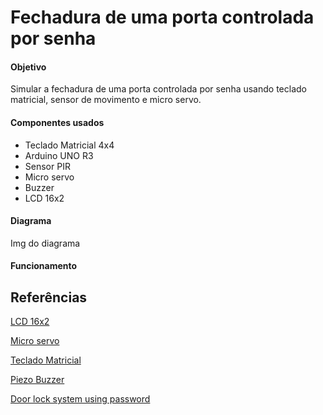 # Fechadura de uma porta controlada por senha

#### Objetivo

Simular a fechadura de uma porta controlada por senha usando teclado matricial, sensor de movimento e micro servo.

#### Componentes usados

- Teclado Matricial 4x4
- Arduino UNO R3
- Sensor PIR
- Micro servo
- Buzzer
- LCD 16x2

#### Diagrama

Img do diagrama

#### Funcionamento







## Referências

[LCD 16x2](https://arduinogetstarted.com/tutorials/arduino-lcd)

[Micro servo](https://arduinogetstarted.com/tutorials/arduino-servo-motor )

[Teclado Matricial](https://arduinogetstarted.com/tutorials/arduino-keypad)

[Piezo Buzzer](https://arduinogetstarted.com/tutorials/arduino-piezo-buzzer)

[Door lock system using password](https://arduinogetstarted.com/tutorials/arduino-door-lock-system-using-password)



 